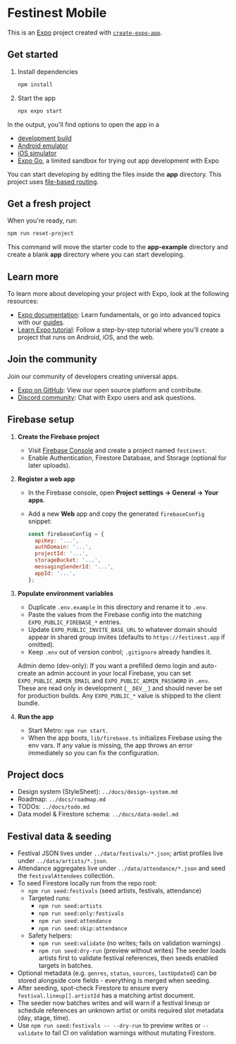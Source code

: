 # Festinest Mobile

This is an [Expo](https://expo.dev) project created with [`create-expo-app`](https://www.npmjs.com/package/create-expo-app).

## Get started

1. Install dependencies

   ```bash
   npm install
   ```

2. Start the app

   ```bash
   npx expo start
   ```

In the output, you'll find options to open the app in a

- [development build](https://docs.expo.dev/develop/development-builds/introduction/)
- [Android emulator](https://docs.expo.dev/workflow/android-studio-emulator/)
- [iOS simulator](https://docs.expo.dev/workflow/ios-simulator/)
- [Expo Go](https://expo.dev/go), a limited sandbox for trying out app development with Expo

You can start developing by editing the files inside the **app** directory. This project uses [file-based routing](https://docs.expo.dev/router/introduction).

## Get a fresh project

When you're ready, run:

```bash
npm run reset-project
```

This command will move the starter code to the **app-example** directory and create a blank **app** directory where you can start developing.

## Learn more

To learn more about developing your project with Expo, look at the following resources:

- [Expo documentation](https://docs.expo.dev/): Learn fundamentals, or go into advanced topics with our [guides](https://docs.expo.dev/guides).
- [Learn Expo tutorial](https://docs.expo.dev/tutorial/introduction/): Follow a step-by-step tutorial where you'll create a project that runs on Android, iOS, and the web.

## Join the community

Join our community of developers creating universal apps.

- [Expo on GitHub](https://github.com/expo/expo): View our open source platform and contribute.
- [Discord community](https://chat.expo.dev): Chat with Expo users and ask questions.

## Firebase setup

1. **Create the Firebase project**
   - Visit [Firebase Console](https://console.firebase.google.com) and create a project named `festinest`.
   - Enable Authentication, Firestore Database, and Storage (optional for later uploads).

2. **Register a web app**
   - In the Firebase console, open **Project settings -> General -> Your apps**.
   - Add a new **Web** app and copy the generated `firebaseConfig` snippet:

     ```js
     const firebaseConfig = {
       apiKey: '...',
       authDomain: '...',
       projectId: '...',
       storageBucket: '...',
       messagingSenderId: '...',
       appId: '...',
     };
     ```

3. **Populate environment variables**
   - Duplicate `.env.example` in this directory and rename it to `.env`.
   - Paste the values from the Firebase config into the matching `EXPO_PUBLIC_FIREBASE_*` entries.
   - Update `EXPO_PUBLIC_INVITE_BASE_URL` to whatever domain should appear in shared group invites (defaults to `https://festinest.app` if omitted).
   - Keep `.env` out of version control; `.gitignore` already handles it.

   Admin demo (dev-only): If you want a prefilled demo login and auto-create an admin account in your local Firebase, you can set `EXPO_PUBLIC_ADMIN_EMAIL` and `EXPO_PUBLIC_ADMIN_PASSWORD` in `.env`. These are read only in development (`__DEV__`) and should never be set for production builds. Any `EXPO_PUBLIC_*` value is shipped to the client bundle.

4. **Run the app**
   - Start Metro: `npm run start`.
   - When the app boots, `lib/firebase.ts` initializes Firebase using the env vars. If any value is missing, the app throws an error immediately so you can fix the configuration.

## Project docs

- Design system (StyleSheet): `../docs/design-system.md`
- Roadmap: `../docs/roadmap.md`
- TODOs: `../docs/todo.md`
- Data model & Firestore schema: `../docs/data-model.md`

## Festival data & seeding

- Festival JSON lives under `../data/festivals/*.json`; artist profiles live under `../data/artists/*.json`.
- Attendance aggregates live under `../data/attendance/*.json` and seed the `festivalAttendees` collection.
- To seed Firestore locally run from the repo root:
  - `npm run seed:festivals` (seed artists, festivals, attendance)
  - Targeted runs:
    - `npm run seed:artists`
    - `npm run seed:only:festivals`
    - `npm run seed:attendance`
    - `npm run seed:skip:attendance`
  - Safety helpers:
    - `npm run seed:validate` (no writes; fails on validation warnings)
    - `npm run seed:dry-run` (preview without writes)
  The seeder loads artists first to validate festival references, then seeds enabled targets in batches.
- Optional metadata (e.g. `genres`, `status`, `sources`, `lastUpdated`) can be stored alongside core fields - everything is merged when seeding.
- After seeding, spot-check Firestore to ensure every `festival.lineup[].artistId` has a matching artist document.
- The seeder now batches writes and will warn if a festival lineup or schedule references an unknown artist or omits required slot metadata (day, stage, time).
- Use `npm run seed:festivals -- --dry-run` to preview writes or `--validate` to fail CI on validation warnings without mutating Firestore.
